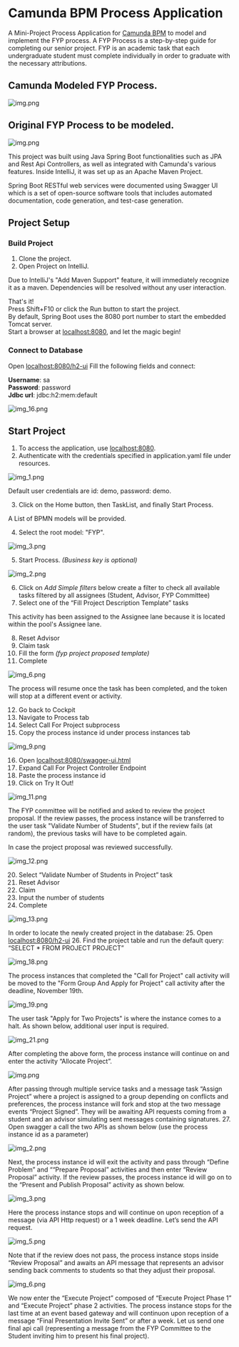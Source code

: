 # Camunda BPM Process Application
A Mini-Project Process Application for [Camunda BPM](http://docs.camunda.org) to model and implement the FYP process.
A FYP Process is a step-by-step guide for completing our senior project. FYP is an academic task that each undergraduate student must complete individually in order to graduate with the necessary attributions.

## Camunda Modeled FYP Process.
![img.png](img/img_121.png)


## Original FYP Process to be modeled.
![img.png](img/img.png)




This project was built using Java Spring Boot functionalities such as JPA and Rest Api Controllers, as well as integrated with Camunda's various features.
Inside IntelliJ, it was set up as an Apache Maven Project. 

Spring Boot RESTful web services were documented using Swagger UI which is a set of open-source software tools that includes automated documentation, code generation, and test-case generation.


## Project Setup
### Build Project

1. Clone the project.
2. Open Project on IntelliJ.

Due to IntelliJ's "Add Maven Support" feature, it will immediately recognize it as a maven.
Dependencies will be resolved without any user interaction.

That's it!   
Press Shift+F10 or click the Run button to start the project.  
By default, Spring Boot uses the 8080 port number to start the embedded Tomcat server.  
Start a browser at [localhost:8080](http://localhost:8080/), and let the magic begin!

### Connect to Database

Open [localhost:8080/h2-ui](http://localhost:8080/h2-ui)
Fill the following fields and connect:

**Username**: sa  
**Password**: password  
**Jdbc url**: jdbc:h2:mem:default

![img_16.png](img/img_16.png)


## Start Project

1. To access the application, use [localhost:8080](http://localhost:8080/).
2. Authenticate with the credentials specified in application.yaml file under resources.

![img_1.png](img/img_1.png)

Default user credentials are id: demo, password: demo.

3. Click on the Home button, then TaskList, and finally Start Process.

A List of BPMN models will be provided.  

4. Select the root model: "FYP".

![img_3.png](img/img_3.png)

5. Start Process. _(Business key is optional)_

![img_2.png](img/img__4.png)

6. Click on _Add Simple filters_ below create a filter to check all available tasks filtered by all assignees (Student, Advisor, FYP Committee)
7. Select one of the “Fill Project Description Template” tasks 

This activity has been assigned to the Assignee lane because it is located within the pool's Assignee lane.

8. Reset Advisor   
9. Claim task   
10. Fill the form _(fyp project proposed template)_  
11. Complete

![img_6.png](img/img_6.png)

The process will resume once the task has been completed, and the token will stop at a different event or activity.

12. Go back to Cockpit 
13. Navigate to Process tab   
14. Select Call For Project subprocess 
15. Copy the process instance id under process instances tab

![img_9.png](img/img_9.png)

16. Open [localhost:8080/swagger-ui.html](http://localhost:8080/swagger-ui.html) 
17. Expand Call For Project Controller Endpoint 
18. Paste the process instance id 
19. Click on Try It Out!

![img_11.png](img/img_11.png)

The FYP committee will be notified and asked to review the project proposal. If the review passes, the process instance will be transferred to the user task "Validate Number of Students", but if the review fails (at random), the previous tasks will have to be completed again.

In case the project proposal was reviewed successfully. 

![img_12.png](img/img_12.png)

20. Select “Validate Number of Students in Project” task 
21. Reset Advisor 
22. Claim 
23. Input the number of students 
24. Complete

![img_13.png](img/img_13.png)

In order to locate the newly created project in the database:
25. Open [localhost:8080/h2-ui](http://localhost:8080/h2-ui)
26. Find the project table and run the default query: “SELECT * FROM PROJECT PROJECT” 


![img_18.png](img/img_18.png)

The process instances that completed the "Call for Project" call activity will be moved to the "Form Group And Apply for Project" call activity after the deadline, November 19th.

![img_19.png](img/img_19.png)

The user task "Apply for Two Projects" is where the instance comes to a halt. As shown below, additional user input is required.

![img_21.png](img/img_21.png)

After completing the above form, the process instance will continue on and enter the activity “Allocate Project”.

![img.png](img/img__11.png)

After passing through multiple service tasks and a message task “Assign Project” where a project is assigned to a group depending on conflicts and preferences, the process instance will fork and stop at the two message events “Project Signed”. They will be awaiting API requests coming from a student and an advisor simulating sent messages containing signatures.
27. Open swagger a call the two APIs  as shown below (use the process instance id as a parameter)

![img_2.png](img/img__3.png)

Next, the process instance id will exit the activity and pass through “Define Problem” and ““Prepare Proposal” activities and then enter “Review Proposal” activity. If the review passes, the process instance id will go on to the “Present and Publish Proposal” activity as shown below.

![img_3.png](img/img___4.png)

Here the process instance stops and will continue on upon reception of a message (via API Http request) or a 1 week deadline.
Let’s send the API request.

![img_5.png](img/img__5.png)

Note that if the review does not pass, the process instance stops inside “Review Proposal” and awaits an API message that represents an advisor sending back comments to students so that they adjust their proposal.

![img_6.png](img/img__6.png)

We now enter the “Execute Project” composed of “Execute Project Phase 1” and “Execute Project” phase 2 activities. The process instance stops for the last time at an event based gateway and will continuon upon reception of a message “Final Presentation Invite Sent” or after a week. Let us send one final api call (representing a message from the FYP Committee to the Student inviting him to present his final project).

